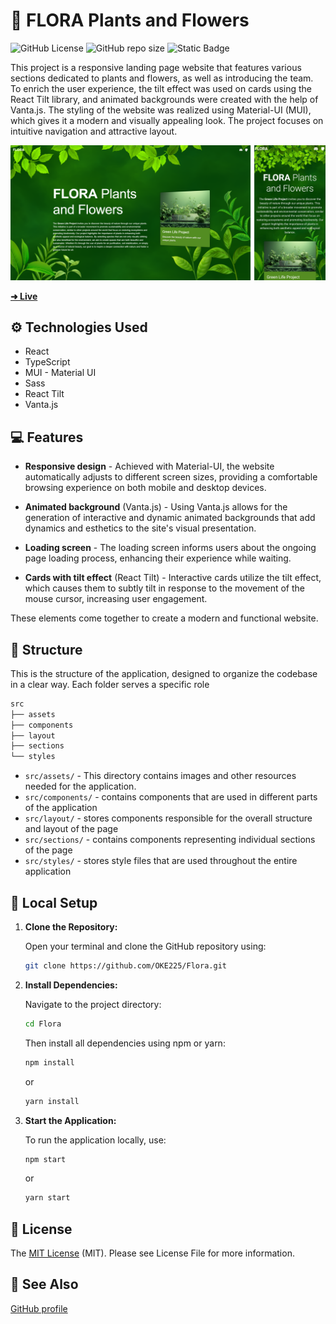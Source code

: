 # 🌱 FLORA Plants and Flowers

![GitHub License](https://img.shields.io/github/license/OKE225/Flora?style=for-the-badge&labelColor=red&color=tomato)
![GitHub repo size](https://img.shields.io/github/repo-size/OKE225/Flora?style=for-the-badge&label=size&labelColor=goldenrod&color=yellow)
![Static Badge](https://img.shields.io/badge/OKE225-blue?style=for-the-badge&label=Author&labelColor=steelblue)

This project is a responsive landing page website that features various sections dedicated to plants and flowers, as well as introducing the team. To enrich the user experience, the tilt effect was used on cards using the React Tilt library, and animated backgrounds were created with the help of Vanta.js. The styling of the website was realized using Material-UI (MUI), which gives it a modern and visually appealing look. The project focuses on intuitive navigation and attractive layout.

![FLORA Plants and Flowers Website](./src/assets/docs/flora-website.png)

[**➜ Live**](https://oke225.github.io/Flora/)

## ⚙️ Technologies Used

- React
- TypeScript
- MUI - Material UI
- Sass
- React Tilt
- Vanta.js

## 💻 Features

- **Responsive design** - Achieved with Material-UI, the website automatically adjusts to different screen sizes, providing a comfortable browsing experience on both mobile and desktop devices.

- **Animated background** (Vanta.js) - Using Vanta.js allows for the generation of interactive and dynamic animated backgrounds that add dynamics and esthetics to the site's visual presentation.

- **Loading screen** - The loading screen informs users about the ongoing page loading process, enhancing their experience while waiting.

- **Cards with tilt effect** (React Tilt) - Interactive cards utilize the tilt effect, which causes them to subtly tilt in response to the movement of the mouse cursor, increasing user engagement.

These elements come together to create a modern and functional website.

## 📁 Structure

This is the structure of the application, designed to organize the codebase in a clear way. Each folder serves a specific role

```bash
src
├── assets
├── components
├── layout
├── sections
└── styles
```

- `src/assets/` - This directory contains images and other resources needed for the application.
- `src/components/` - contains components that are used in different parts of the application
- `src/layout/` - stores components responsible for the overall structure and layout of the page
- `src/sections/` - contains components representing individual sections of the page
- `src/styles/` - stores style files that are used throughout the entire application

## 📙 Local Setup

1. **Clone the Repository:**

   Open your terminal and clone the GitHub repository using:

   ```bash
   git clone https://github.com/OKE225/Flora.git
   ```

2. **Install Dependencies:**

   Navigate to the project directory:

   ```bash
   cd Flora
   ```

   Then install all dependencies using npm or yarn:

   ```bash
   npm install
   ```

   or

   ```bash
   yarn install
   ```

3. **Start the Application:**

   To run the application locally, use:

   ```bash
   npm start
   ```

   or

   ```bash
   yarn start
   ```

## 📄 License

The [MIT License](./LICENSE) (MIT). Please see License File for more information.

## 🔎 See Also

[GitHub profile](https://github.com/OKE225)
